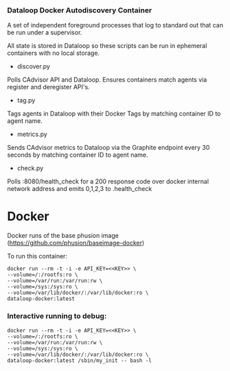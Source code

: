 ### Dataloop Docker Autodiscovery Container

A set of independent foreground processes that log to standard out that can be run under a supervisor.

All state is stored in Dataloop so these scripts can be run in ephemeral containers with no local storage.

- discover.py

Polls CAdvisor API and Dataloop. Ensures containers match agents via register and deregister API's.

- tag.py

Tags agents in Dataloop with their Docker Tags by matching container ID to agent name.

- metrics.py

Sends CAdvisor metrics to Dataloop via the Graphite endpoint every 30 seconds by matching container ID to agent name.

- check.py

Polls :8080/health_check for a 200 response code over docker internal network address and emits 0,1,2,3 to <fingerprint>.health_check 


Docker
======

Docker runs of the base phusion image (https://github.com/phusion/baseimage-docker)

To run this container:
```
docker run --rm -t -i -e API_KEY=<<KEY>> \
--volume=/:/rootfs:ro \
--volume=/var/run:/var/run:rw \
--volume=/sys:/sys:ro \
--volume=/var/lib/docker/:/var/lib/docker:ro \
dataloop-docker:latest
```


### Interactive running to debug:
```
docker run --rm -t -i -e API_KEY=<<KEY>> \
--volume=/:/rootfs:ro \
--volume=/var/run:/var/run:rw \
--volume=/sys:/sys:ro \
--volume=/var/lib/docker/:/var/lib/docker:ro \
dataloop-docker:latest /sbin/my_init -- bash -l
```
